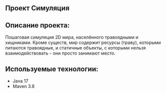## Проект Симуляция

## Описание проекта: 
Пошаговая симуляция 2D мира, населённого травоядными и хищниками. 
Кроме существ, мир содержит ресурсы (траву), которыми питаются травоядные, 
и статичные объекты, с которыми нельзя взаимодействовать - они просто занимают место.

## Используемые технологии:
- Java 17
- Maven 3.8